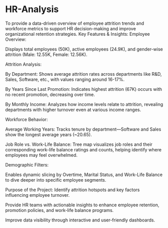 # HR-Analysis
To provide a data-driven overview of employee attrition trends and workforce metrics to support HR decision-making and improve organizational retention strategies.
Key Features & Insights:
Employee Overview:

Displays total employees (50K), active employees (24.9K), and gender-wise attrition (Male: 12.55K, Female: 12.56K).

Attrition Analysis:

By Department: Shows average attrition rates across departments like R&D, Sales, Software, etc., with values ranging around 16-17%.

By Years Since Last Promotion: Indicates highest attrition (67K) occurs with no recent promotion, decreasing over time.

By Monthly Income: Analyzes how income levels relate to attrition, revealing departments with higher turnover even at various income ranges.

Workforce Behavior:

Average Working Years: Tracks tenure by department—Software and Sales show the longest average years (~20.65).

Job Role vs. Work-Life Balance: Tree map visualizes job roles and their corresponding work-life balance ratings and counts, helping identify where employees may feel overwhelmed.

Demographic Filters:

Enables dynamic slicing by Overtime, Marital Status, and Work-Life Balance to dive deeper into specific employee segments.

Purpose of the Project:
Identify attrition hotspots and key factors influencing employee turnover.

Provide HR teams with actionable insights to enhance employee retention, promotion policies, and work-life balance programs.

Improve data visibility through interactive and user-friendly dashboards.
